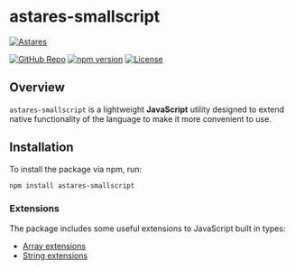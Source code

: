 # astares-smallscript

[![Astares](https://img.shields.io/badge/astares.com-08305C?style=flat&logo=data:image/svg%2bxml;base64,PHN2ZyB4bWxucz0iaHR0cDovL3d3dy53My5vcmcvMjAwMC9zdmciIGhlaWdodD0iNDQwIiB3aWR0aD0iNTAwIj48cG9seWdvbiBwb2ludHM9IjI1MCwwIDUwMCw0NDAgMCw0NDAiIHN0eWxlPSJmaWxsOndoaXRlIj48L3BvbHlnb24+PHBvbHlnb24gcG9pbnRzPSI1NSw0MjcgMjUwLDM1NSA0NDUsNDI3IiBzdHlsZT0iZmlsbDojMEE2MjlFIj48L3BvbHlnb24+PHBvbHlnb24gcG9pbnRzPSIyNSwgNDI1IDI0MywgMzUgMjQzLDM0MCIgc3R5bGU9ImZpbGw6Izg1QjVENCI+PC9wb2x5Z29uPjxwb2x5Z29uIHBvaW50cz0iNDc1LCA0MjUgMjU3LCAzNSAyNTcsMzQwIiBzdHlsZT0iZmlsbDojNTQ5NEJGIj48L3BvbHlnb24+PC9zdmc+)](https://www.astares.com)

[![GitHub Repo](https://img.shields.io/badge/GitHub-Repository-blue?logo=github)](https://github.com/astares/astares-smallscript)
[![npm version](https://img.shields.io/npm/v/astares-smallscript)](https://www.npmjs.com/package/astares-smallscript)
[![License](https://img.shields.io/npm/l/astares-smallscript)](https://github.com/astares/astares-smallscript/blob/main/LICENSE)

## Overview

`astares-smallscript` is a lightweight **JavaScript** utility designed to extend native functionality of the language to make it more convenient to use.

## Installation

To install the package via npm, run:

```sh
npm install astares-smallscript
```

### Extensions

The package includes some useful extensions to JavaScript built in types:

- [Array extensions](doc/extensions/array.md)
- [String extensions](doc/extensions/string.md)


